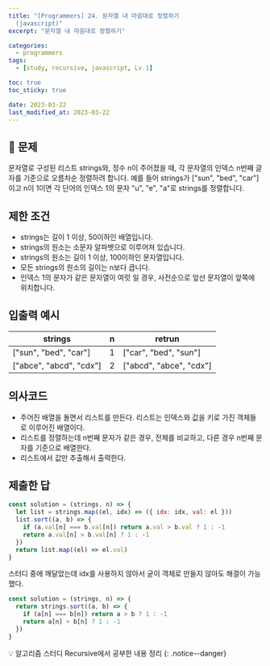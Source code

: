 ```yaml
---
title: "[Programmers] 24. 문자열 내 마음대로 정렬하기
  (javascript)"
excerpt: "문자열 내 마음대로 정렬하기"

categories:
  - programmers
tags:
  - [study, recursive, javascript, Lv.1]

toc: true
toc_sticky: true

date: 2023-03-22
last_modified_at: 2023-03-22
---
```


## 🤔 문제

문자열로 구성된 리스트 strings와, 정수 n이 주어졌을 때, 각 문자열의 인덱스 n번째 글자를 기준으로 오름차순 정렬하려 합니다. 예를 들어 strings가 ["sun", "bed", "car"]이고 n이 1이면 각 단어의 인덱스 1의 문자 "u", "e", "a"로 strings를 정렬합니다.

## 제한 조건

- strings는 길이 1 이상, 50이하인 배열입니다.
- strings의 원소는 소문자 알파벳으로 이루어져 있습니다.
- strings의 원소는 길이 1 이상, 100이하인 문자열입니다.
- 모든 strings의 원소의 길이는 n보다 큽니다.
- 인덱스 1의 문자가 같은 문자열이 여럿 일 경우, 사전순으로 앞선 문자열이 앞쪽에 위치합니다.

## 입출력 예시

| strings                 | n   | retrun                  |
| ----------------------- | --- | ----------------------- |
| ["sun", "bed", "car"]   | 1   | ["car", "bed", "sun"]   |
| ["abce", "abcd", "cdx"] | 2   | ["abcd", "abce", "cdx"] |

## 의사코드

- 주어진 배열을 돌면서 리스트를 만든다. 리스트는 인덱스와 값을 키로 가진 객체들로 이루어진 배열이다.
- 리스트를 정렬하는데 n번째 문자가 같은 경우, 전체를 비교하고, 다른 경우 n번째 문자를 기준으로 배열한다.
- 리스트에서 값만 추출해서 출력한다.

## 제출한 답

```javascript
const solution = (strings, n) => {
  let list = strings.map((el, idx) => ({ idx: idx, val: el }))
  list.sort((a, b) => {
    if (a.val[n] === b.val[n]) return a.val > b.val ? 1 : -1
    return a.val[n] > b.val[n] ? 1 : -1
  })
  return list.map((el) => el.val)
}
```

스터디 중에 깨달았는데 idx를 사용하지 않아서 굳이 객체로 만들지 않아도 해결이 가능했다.

```javascript
const solution = (strings, n) => {
  return strings.sort((a, b) => {
    if (a[n] === b[n]) return a > b ? 1 : -1
    return a[n] > b[n] ? 1 : -1
  })
}
```

💡 알고리즘 스터디 Recursive에서 공부한 내용 정리
{: .notice--danger}

